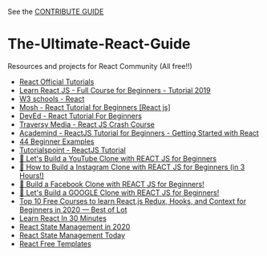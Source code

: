 See the [CONTRIBUTE GUIDE](./CONTRIBUTE_GUIDE.md)

# The-Ultimate-React-Guide
Resources and projects for React Community (All free!!)

* [React Official Tutorials](https://reactjs.org/tutorial/tutorial.html)
* [Learn React JS - Full Course for Beginners - Tutorial 2019](https://www.youtube.com/watch?v=DLX62G4lc44&ab_channel=freeCodeCamp.org)
* [W3 schools - React](https://www.w3schools.com/react/)
* [Mosh - React Tutorial for Beginners [React js]](https://www.youtube.com/watch?v=Ke90Tje7VS0&ab_channel=ProgrammingwithMosh)
* [DevEd - React Tutorial For Beginners](https://www.youtube.com/watch?v=dGcsHMXbSOA&ab_channel=DevEd)
* [Traversy Media - React JS Crash Course](https://www.youtube.com/watch?v=sBws8MSXN7A&ab_channel=TraversyMedia)
* [Academind - ReactJS Tutorial for Beginners - Getting Started with React](https://www.youtube.com/watch?v=pgAvVxowaYU&ab_channel=Academind)
* [44 Beginner Examples](https://react.rocks/tag/Beginner)
* [Tutorialspoint - ReactJS Tutorial](https://www.tutorialspoint.com/reactjs/index.htm)
* [🔴 Let's Build a YouTube Clone with REACT JS for Beginners](https://www.youtube.com/watch?v=NT299zIk2JY&ab_channel=CleverProgrammer)
* [🔴 How to Build a Instagram Clone with REACT JS for Beginners (in 3 Hours!)](https://www.youtube.com/watch?v=f7T48W0cwXM&ab_channel=CleverProgrammer)
* [🔴 Build a Facebook Clone with REACT JS for Beginners!](https://www.youtube.com/watch?v=B-kxUMHBxNo&ab_channel=CleverProgrammer)
* [🔴 Let's Build a GOOGLE Clone with REACT JS for Beginners!](https://www.youtube.com/watch?v=DAWWf7q8sqM&ab_channel=CleverProgrammer)
* [Top 10 Free Courses to learn React.js Redux, Hooks, and Context for Beginners in 2020 — Best of Lot](https://medium.com/javarevisited/top-10-free-courses-to-learn-react-js-c14edbd3b35f)
* [Learn React In 30 Minutes](https://www.youtube.com/watch?v=hQAHSlTtcmY&t=187s&ab_channel=WebDevSimplified)
* [React State Management in 2020](https://medium.com/better-programming/react-state-management-in-2020-719d10c816bf)
* [React State Management Today](https://blog.usejournal.com/react-state-management-in-2020-eeb01739a691)
* [React Free Templates](https://www.creative-tim.com/templates/react-free)
